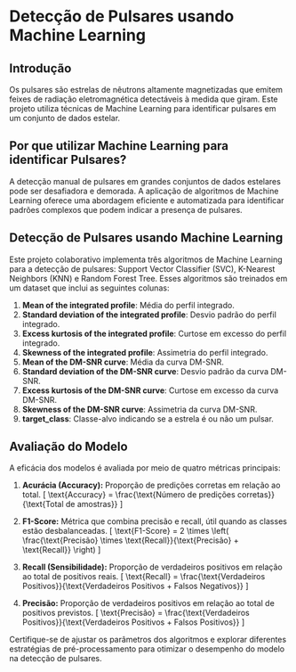 # Detecção de Pulsares usando Machine Learning

## Introdução

Os pulsares são estrelas de nêutrons altamente magnetizadas que emitem feixes de radiação eletromagnética detectáveis à medida que giram. Este projeto utiliza técnicas de Machine Learning para identificar pulsares em um conjunto de dados estelar.

## Por que utilizar Machine Learning para identificar Pulsares?

A detecção manual de pulsares em grandes conjuntos de dados estelares pode ser desafiadora e demorada. A aplicação de algoritmos de Machine Learning oferece uma abordagem eficiente e automatizada para identificar padrões complexos que podem indicar a presença de pulsares.

## Detecção de Pulsares usando Machine Learning

Este projeto colaborativo implementa três algoritmos de Machine Learning para a detecção de pulsares: Support Vector Classifier (SVC), K-Nearest Neighbors (KNN) e Random Forest Tree. Esses algoritmos são treinados em um dataset que inclui as seguintes colunas:

1. **Mean of the integrated profile**: Média do perfil integrado.
2. **Standard deviation of the integrated profile**: Desvio padrão do perfil integrado.
3. **Excess kurtosis of the integrated profile**: Curtose em excesso do perfil integrado.
4. **Skewness of the integrated profile**: Assimetria do perfil integrado.
5. **Mean of the DM-SNR curve**: Média da curva DM-SNR.
6. **Standard deviation of the DM-SNR curve**: Desvio padrão da curva DM-SNR.
7. **Excess kurtosis of the DM-SNR curve**: Curtose em excesso da curva DM-SNR.
8. **Skewness of the DM-SNR curve**: Assimetria da curva DM-SNR.
9. **target_class**: Classe-alvo indicando se a estrela é ou não um pulsar.

## Avaliação do Modelo

A eficácia dos modelos é avaliada por meio de quatro métricas principais:

1. **Acurácia (Accuracy):** Proporção de predições corretas em relação ao total.
   \[ \text{Accuracy} = \frac{\text{Número de predições corretas}}{\text{Total de amostras}} \]

2. **F1-Score:** Métrica que combina precisão e recall, útil quando as classes estão desbalanceadas.
   \[ \text{F1-Score} = 2 \times \left( \frac{\text{Precisão} \times \text{Recall}}{\text{Precisão} + \text{Recall}} \right) \]

3. **Recall (Sensibilidade):** Proporção de verdadeiros positivos em relação ao total de positivos reais.
   \[ \text{Recall} = \frac{\text{Verdadeiros Positivos}}{\text{Verdadeiros Positivos + Falsos Negativos}} \]

4. **Precisão:** Proporção de verdadeiros positivos em relação ao total de positivos previstos.
   \[ \text{Precisão} = \frac{\text{Verdadeiros Positivos}}{\text{Verdadeiros Positivos + Falsos Positivos}} \]

Certifique-se de ajustar os parâmetros dos algoritmos e explorar diferentes estratégias de pré-processamento para otimizar o desempenho do modelo na detecção de pulsares.


